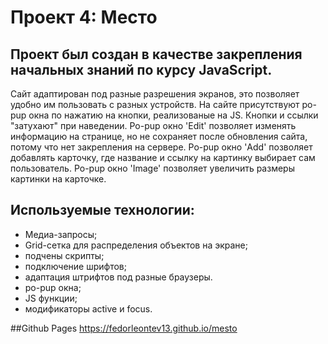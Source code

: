 # Проект 4: Место

## Проект был создан в качестве закрепления начальных знаний по курсу JavaScript. 
Сайт адаптирован под разные разрешения экранов, это позволяет удобно им пользовать с разных устройств.
На сайте присутствуют po-pup окна по нажатию на кнопки, реализованые на JS.
Кнопки и ссылки "затухают" при наведении.
Po-pup окно 'Edit' позволяет изменять информацию на странице, но не сохраняет после обновления сайта, потому что нет закрепления на сервере.
Po-pup окно 'Add' позволяет добавлять карточку, где название и ссылку на картинку выбирает сам пользователь.
Po-pup окно 'Image' позволяет увеличить размеры картинки на карточке.

 
## Используемые технологии:
- Медиа-запросы;
- Grid-сетка для распределения объектов на экране;
- подчены скрипты;
- подключение шрифтов;
- адаптация штрифтов под разные браузеры.
- po-pup окна;
- JS функции;
- модификаторы active и focus.

##Github Pages
https://fedorleontev13.github.io/mesto